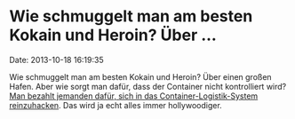 Wie schmuggelt man am besten Kokain und Heroin? Über \...
=========================================================

Date: 2013-10-18 16:19:35

Wie schmuggelt man am besten Kokain und Heroin? Über einen großen Hafen.
Aber wie sorgt man dafür, dass der Container nicht kontrolliert wird?
[Man bezahlt jemanden dafür, sich in das Container-Logistik-System
reinzuhacken](http://www.bbc.co.uk/news/world-europe-24539417). Das wird
ja echt alles immer hollywoodiger.
